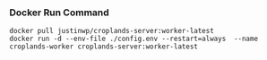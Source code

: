 ### Docker Run Command

```
docker pull justinwp/croplands-server:worker-latest
docker run -d --env-file ./config.env --restart=always  --name croplands-worker croplands-server:worker-latest
```
